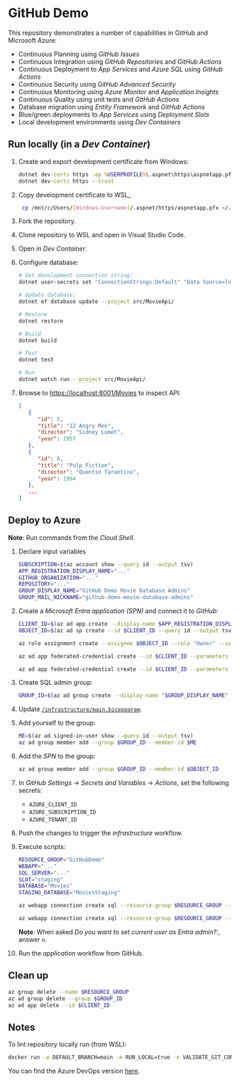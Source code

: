 # GitHub Demo

This repository demonstrates a number of capabilities in GitHub and Microsoft Azure:

- Continuous Planning using _GitHub Issues_
- Continuous Integration using _GitHub Repositories_ and _GitHub Actions_
- Continuous Deployment to _App Services_ and _Azure SQL_ using _GitHub Actions_
- Continuous Security using _GitHub Advanced Security_
- Continuous Monitoring using _Azure Monitor_ and _Application Insights_
- Continuous Quality using unit tests and _GitHub Actions_
- Database migration using _Entity Framework_ and _GitHub Actions_
- Blue/green deployments to _App Services_ using _Deployment Slots_
- Local development environments using _Dev Containers_

## Run locally (in a _Dev Container_)

1. Create and export development certificate from Windows:

   ```cmd
   dotnet dev-certs https -ep %USERPROFILE%\.aspnet\https\aspnetapp.pfx --password "<YourStrong@Passw0rd>"
   dotnet dev-certs https --trust
   ```

1. Copy development certificate to WSL\_

   ```bash
    cp /mnt/c/Users/[Windows-Username]/.aspnet/https/aspnetapp.pfx ~/.aspnet/https
   ```

1. Fork the repository.
1. Clone repository to WSL and open in Visual Studio Code.
1. Open in _Dev Container_.
1. Configure database:

   ```bash
   # Set development connection string:
   dotnet user-secrets set "ConnectionStrings:Default" "Data Source=localhost,1433;Initial Catalog=Movies;User ID=sa;Password=<YourStrong@Passw0rd>;TrustServerCertificate=True" --project src/MovieApi/

   # Update database:
   dotnet ef database update --project src/MovieApi/

   # Restore
   dotnet restore

   # Build
   dotnet build

   # Test
   dotnet test

   # Run
   dotnet watch run --project src/MovieApi/
   ```

1. Browse to <https://localhost:8001/Movies> to inspect API:

   ```json
   [
      {
         "id": 5,
         "title": "12 Angry Men",
         "director": "Sidney Lumet",
         "year": 1957
      },
      {
         "id": 8,
         "title": "Pulp Fiction",
         "director": "Quentin Tarantino",
         "year": 1994
      },
      ...
   ]
   ```

## Deploy to Azure

**Note**: Run commands from the _Cloud Shell_.

1. Declare input variables

   ```bash
   SUBSCRIPTION=$(az account show --query id --output tsv)
   APP_REGISTRATION_DISPLAY_NAME="..."
   GITHUB_ORGANIZATION="..."
   REPOSITORY="..."
   GROUP_DISPLAY_NAME="GitHub Demo Movie Database Admins"
   GROUP_MAIL_NICKNAME="github-demo-movie-database-admins"
   ```

1. Create a _Microsoft Entra application (SPN)_ and connect it to _GitHub_:

   ```bash
   CLIENT_ID=$(az ad app create --display-name $APP_REGISTRATION_DISPLAY_NAME --query appId --output tsv)
   OBJECT_ID=$(az ad sp create --id $CLIENT_ID --query id --output tsv)

   az role assignment create --assignee $OBJECT_ID --role "Owner" --scope "/subscriptions/$SUBSCRIPTION"

   az ad app federated-credential create --id $CLIENT_ID --parameters "{ \"name\": \"$GITHUB_ORGANIZATION-$REPOSITORY-Environment-Staging\", \"issuer\": \"https://token.actions.githubusercontent.com\", \"subject\": \"repo:$GITHUB_ORGANIZATION/$REPOSITORY:environment:Staging\", \"description\": \"Deploy to staging environment\", \"audiences\": [ \"api://AzureADTokenExchange\" ] }"

   az ad app federated-credential create --id $CLIENT_ID --parameters "{ \"name\": \"$GITHUB_ORGANIZATION-$REPOSITORY-Environment-Production\", \"description\": \"Deploy to production environment\", \"issuer\": \"https://token.actions.githubusercontent.com\", \"subject\": \"repo:$GITHUB_ORGANIZATION/$REPOSITORY:environment:Production\", \"audiences\": [ \"api://AzureADTokenExchange\" ] }"
   ```

1. Create SQL admin group:

   ```bash
   GROUP_ID=$(az ad group create --display-name "$GROUP_DISPLAY_NAME" --mail-nickname "$GROUP_MAIL_NICKNAME" --query id --output tsv)
   ```

1. Update [`/infrastructure/main.bicepparam`](/infrastructure/main.bicepparam).

1. Add yourself to the group:

   ```bash
   ME=$(az ad signed-in-user show --query id --output tsv)
   az ad group member add --group $GROUP_ID --member-id $ME
   ```

1. Add the _SPN_ to the group:

   ```bash
   az ad group member add --group $GROUP_ID --member-id $OBJECT_ID
   ```

1. In _GitHub Settings_ -> _Secrets and Variables_ -> _Actions_, set the following secrets:

   - `AZURE_CLIENT_ID`
   - `AZURE_SUBSCRIPTION_ID`
   - `AZURE_TENANT_ID`

1. Push the changes to trigger the _infrastructure_ workflow.

1. Execute scripts:

   ```bash
   RESOURCE_GROUP="GitHubDemo"
   WEBAPP="..."
   SQL_SERVER="..."
   SLOT="staging"
   DATABASE="Movies"
   STAGING_DATABASE="MoviesStaging"

   az webapp connection create sql --resource-group $RESOURCE_GROUP --name $WEBAPP --slot $SLOT --target-resource-group $RESOURCE_GROUP --server $SQL_SERVER --database $STAGING_DATABASE --system-identity --client-type dotnet --connection $STAGING_DATABASE --new

   az webapp connection create sql --resource-group $RESOURCE_GROUP --name $WEBAPP --target-resource-group $RESOURCE_GROUP --server $SQL_SERVER --database $DATABASE --system-identity --client-type dotnet --connection $DATABASE --new
   ```

   **Note**: When asked _Do you want to set current user as Entra admin?:_, answer `n`.

1. Run the _application_ workflow from GitHub.

## Clean up

```bash
az group delete --name $RESOURCE_GROUP
az ad group delete --group $GROUP_ID
az ad app delete --id $CLIENT_ID
```

## Notes

To lint repository locally run (from WSL):

```bash
docker run -e DEFAULT_BRANCH=main -e RUN_LOCAL=true -e VALIDATE_GIT_COMMITLINT=false -e VALIDATE_JSCPD=false -e VALIDATE_DOTNET_SLN_FORMAT_ANALYZERS=false -e VALIDATE_DOTNET_SLN_FORMAT_STYLE=false -e FIX_JSON=true -e FIX_JSON_PRETTIER=true -e FIX_MARKDOWN=true -e FIX_MARKDOWN_PRETTIER=true -e FIX_YAML_PRETTIER=true -v .:/tmp/lint --rm ghcr.io/super-linter/super-linter:latest
```

You can find the Azure DevOps version [here](https://dev.azure.com/ondfisk/AzureDevOpsDemo).
